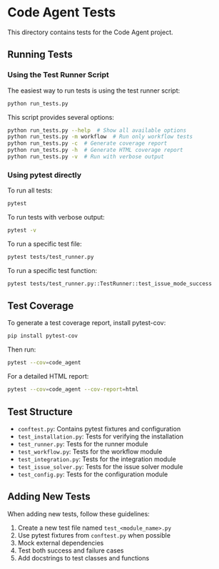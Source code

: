 # Code Agent Tests

This directory contains tests for the Code Agent project.

## Running Tests

### Using the Test Runner Script

The easiest way to run tests is using the test runner script:

```bash
python run_tests.py
```

This script provides several options:

```bash
python run_tests.py --help  # Show all available options
python run_tests.py -m workflow  # Run only workflow tests
python run_tests.py -c  # Generate coverage report
python run_tests.py -h  # Generate HTML coverage report
python run_tests.py -v  # Run with verbose output
```

### Using pytest directly

To run all tests:

```bash
pytest
```

To run tests with verbose output:

```bash
pytest -v
```

To run a specific test file:

```bash
pytest tests/test_runner.py
```

To run a specific test function:

```bash
pytest tests/test_runner.py::TestRunner::test_issue_mode_success
```

## Test Coverage

To generate a test coverage report, install pytest-cov:

```bash
pip install pytest-cov
```

Then run:

```bash
pytest --cov=code_agent
```

For a detailed HTML report:

```bash
pytest --cov=code_agent --cov-report=html
```

## Test Structure

- `conftest.py`: Contains pytest fixtures and configuration
- `test_installation.py`: Tests for verifying the installation
- `test_runner.py`: Tests for the runner module
- `test_workflow.py`: Tests for the workflow module
- `test_integration.py`: Tests for the integration module
- `test_issue_solver.py`: Tests for the issue solver module
- `test_config.py`: Tests for the configuration module

## Adding New Tests

When adding new tests, follow these guidelines:

1. Create a new test file named `test_<module_name>.py`
2. Use pytest fixtures from `conftest.py` when possible
3. Mock external dependencies
4. Test both success and failure cases
5. Add docstrings to test classes and functions

